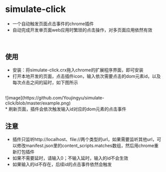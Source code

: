 # simulate-click
* 一个自动触发页面点击事件的chrome插件
* 自动完成开发单页面web应用时繁琐的点击操作，对多页面应用依然有效
<br>

## 使用
* 安装：将simulate-click.crx拖入chrome的扩展程序界面，即可安装
* 打开本地开发的页面，点击插件icon，输入依次需要点击的dom元素id，以及每次点击之间的延时，如下图所示
<br>
![image](https://github.com/Youjingyu/simulate-click/blob/master/example.png)
<br>
* 刷新页面，插件会依次触发输入id对应的dom元素的点击事件
<br>

## 注意
* 插件只监听http://localhost、file://两个类型的url，如果需要监听其他url，可以修改manifest.json里的content_scripts.matches数组，然后用chrome重新打包插件
* 如果不需要延时，请输入0；不输入延时，输入的id不会生效
* 如果输入的id不存在，后续id的点击事件依然会触发
